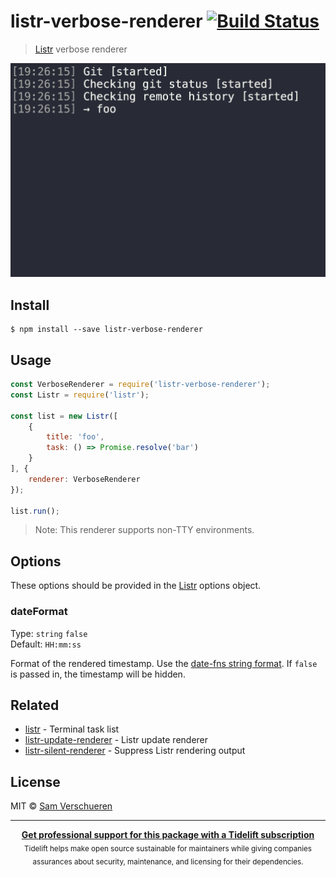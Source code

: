 # listr-verbose-renderer [![Build Status](https://travis-ci.org/SamVerschueren/listr-verbose-renderer.svg?branch=master)](https://travis-ci.org/SamVerschueren/listr-verbose-renderer)

> [Listr](https://github.com/SamVerschueren/listr) verbose renderer

<img src="screenshot.gif" />


## Install

```
$ npm install --save listr-verbose-renderer
```


## Usage

```js
const VerboseRenderer = require('listr-verbose-renderer');
const Listr = require('listr');

const list = new Listr([
	{
		title: 'foo',
		task: () => Promise.resolve('bar')
	}
], {
	renderer: VerboseRenderer
});

list.run();
```

> Note: This renderer supports non-TTY environments.


## Options

These options should be provided in the [Listr](https://github.com/SamVerschueren/listr) options object.

### dateFormat

Type: `string` `false`<br>
Default: `HH:mm:ss`

Format of the rendered timestamp. Use the [date-fns string format](https://date-fns.org/docs/format). If `false` is passed in, the timestamp will be hidden.


## Related

- [listr](https://github.com/SamVerschueren/listr) - Terminal task list
- [listr-update-renderer](https://github.com/SamVerschueren/listr-update-renderer) - Listr update renderer
- [listr-silent-renderer](https://github.com/SamVerschueren/listr-silent-renderer) - Suppress Listr rendering output


## License

MIT © [Sam Verschueren](https://github.com/SamVerschueren)


---

<div align="center">
	<b>
		<a href="https://tidelift.com/subscription/pkg/npm-listr-verbose-renderer?utm_source=npm-listr-verbose-renderer&utm_medium=referral&utm_campaign=enterprise&utm_term=repo">Get professional support for this package with a Tidelift subscription</a>
	</b>
	<br>
	<sub>
		Tidelift helps make open source sustainable for maintainers while giving companies<br>assurances about security, maintenance, and licensing for their dependencies.
	</sub>
</div>
